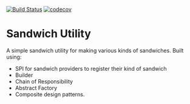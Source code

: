 [![Build Status](https://travis-ci.org/Sarvesh-D/sandwich.svg?branch=master)](https://travis-ci.org/Sarvesh-D/sandwich)
[![codecov](https://codecov.io/gh/Sarvesh-D/sandwich/branch/master/graph/badge.svg)](https://codecov.io/gh/Sarvesh-D/sandwich)

Sandwich Utility
===================

A simple sandwich utility for making various kinds of sandwiches. Built using:
- SPI for sandwich providers to register their kind of sandwich
- Builder
- Chain of Responsibility
- Abstract Factory
- Composite design patterns.
